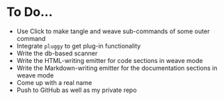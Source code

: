 # To Do...

* Use Click to make tangle and weave sub-commands of some outer command
* Integrate `pluggy` to get plug-in functionality
* Write the db-based scanner
* Write the HTML-writing emitter for code sections in weave mode
* Write the Markdown-writing emitter for the documentation sections in weave mode
* Come up with a real name
* Push to GitHub as well as my private repo
